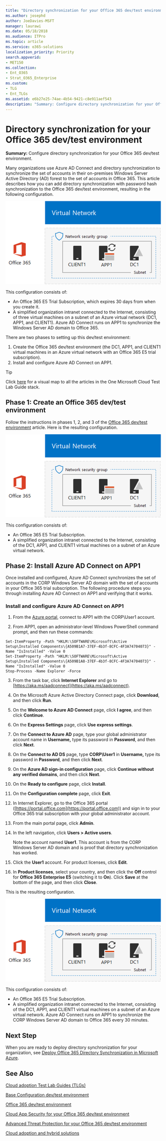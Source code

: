 ```yaml
---
title: "Directory synchronization for your Office 365 dev/test environment"
ms.author: josephd
author: JoeDavies-MSFT
manager: laurawi
ms.date: 05/18/2018
ms.audience: ITPro
ms.topic: article
ms.service: o365-solutions
localization_priority: Priority
search.appverid:
- MET150
ms.collection: 
- Ent_O365
- Strat_O365_Enterprise
ms.custom: 
- TLG
- Ent_TLGs
ms.assetid: e6b27e25-74ae-4b54-9421-c8e911aef543
description: "Summary: Configure directory synchronization for your Office 365 dev/test environment."
---
```


# Directory synchronization for your Office 365 dev/test environment

 **Summary:** Configure directory synchronization for your Office 365 dev/test environment.
  
Many organizations use Azure AD Connect and directory synchronization to synchronize the set of accounts in their on-premises Windows Server Active Directory (AD) forest to the set of accounts in Office 365. This article describes how you can add directory synchronization with password hash synchronization to the Office 365 dev/test environment, resulting in the following configuration.
  
![The Office 365 dev/test environment with directory synchronization](media/be5b37b0-f832-4878-b153-436c31546e21.png)
  
This configuration consists of: 
  
- An Office 365 E5 Trial Subscription, which expires 30 days from when you create it.
- A simplified organization intranet connected to the Internet, consisting of three virtual machines on a subnet of an Azure virtual network (DC1, APP1, and CLIENT1). Azure AD Connect runs on APP1 to synchronize the Windows Server AD domain to Office 365.
    
There are two phases to setting up this dev/test environment:
  
1. Create the Office 365 dev/test environment (the DC1, APP1, and CLIENT1 virtual machines in an Azure virtual network with an Office 365 E5 trial subscription).
2. Install and configure Azure AD Connect on APP1.
    
> [!TIP]
> Click [here](http://aka.ms/catlgstack) for a visual map to all the articles in the One Microsoft Cloud Test Lab Guide stack.
  
## Phase 1: Create an Office 365 dev/test environment

Follow the instructions in phases 1, 2, and 3 of the [Office 365 dev/test environment](office-365-dev-test-environment.md) article. Here is the resulting configuration.
  
![The Office 365 dev/test environment](media/48fb91aa-09b0-4020-a496-a8253920c45d.png)
  
This configuration consists of: 
  
- An Office 365 E5 Trial Subscription.
- A simplified organization intranet connected to the Internet, consisting of the DC1, APP1, and CLIENT1 virtual machines on a subnet of an Azure virtual network.
    
## Phase 2: Install Azure AD Connect on APP1

Once installed and configured, Azure AD Connect synchronizes the set of accounts in the CORP Windows Server AD domain with the set of accounts in your Office 365 trial subscription. The following procedure steps you through installing Azure AD Connect on APP1 and verifying that it works.
  
### Install and configure Azure AD Connect on APP1

1. From the [Azure portal](https://portal.azure.com), connect to APP1 with the CORP\\User1 account.
    
2. From APP1, open an administrator-level Windows PowerShell command prompt, and then run these commands:
    
  ```
  Set-ItemProperty -Path "HKLM:\SOFTWARE\Microsoft\Active Setup\Installed Components\{A509B1A7-37EF-4b3f-8CFC-4F3A74704073}" -Name "IsInstalled" -Value 0
Set-ItemProperty -Path "HKLM:\SOFTWARE\Microsoft\Active Setup\Installed Components\{A509B1A8-37EF-4b3f-8CFC-4F3A74704073}" -Name "IsInstalled" -Value 0
Stop-Process -Name Explorer -Force

  ```

3. From the task bar, click **Internet Explorer** and go to [https://aka.ms/aadconnect](https://aka.ms/aadconnect).
    
4. On the Microsoft Azure Active Directory Connect page, click **Download**, and then click **Run**.
    
5. On the **Welcome to Azure AD Connect** page, click **I agree**, and then click **Continue**.
    
6. On the **Express Settings** page, click **Use express settings**.
    
7. On the **Connect to Azure AD** page, type your global administrator account name in **Username,** type its password in **Password**, and then click **Next**.
    
8. On the **Connect to AD DS** page, type **CORP\\User1** in **Username,** type its password in **Password**, and then click **Next**.
    
9. On the **Azure AD sign-in configuration** page, click **Continue without any verified domains**, and then click **Next**.
    
10. On the **Ready to configure** page, click **Install**.
    
11. On the **Configuration complete** page, click **Exit**.
    
12. In Internet Explorer, go to the Office 365 portal ([https://portal.office.com](https://portal.office.com)) and sign in to your Office 365 trial subscription with your global administrator account.
    
13. From the main portal page, click **Admin**.
    
14. In the left navigation, click **Users > Active users**.
    
    Note the account named **User1**. This account is from the CORP Windows Server AD domain and is proof that directory synchronization has worked.
    
15. Click the **User1** account. For product licenses, click **Edit**.
    
16. In **Product licenses**, select your country, and then click the **Off** control for **Office 365 Enterprise E5** (switching it to **On**). Click **Save** at the bottom of the page, and then click **Close**.
    
This is the resulting configuration.
  
![The Office 365 dev/test environment with directory synchronization](media/be5b37b0-f832-4878-b153-436c31546e21.png)
  
This configuration consists of: 
  
- An Office 365 E5 Trial Subscription.
- A simplified organization intranet connected to the Internet, consisting of the DC1, APP1, and CLIENT1 virtual machines on a subnet of an Azure virtual network. Azure AD Connect runs on APP1 to synchronize the CORP Windows Server AD domain to Office 365 every 30 minutes.
    
## Next Step

When you are ready to deploy directory synchronization for your organization, see [Deploy Office 365 Directory Synchronization in Microsoft Azure](deploy-office-365-directory-synchronization-dirsync-in-microsoft-azure.md).

## See Also

[Cloud adoption Test Lab Guides (TLGs)](cloud-adoption-test-lab-guides-tlgs.md)

[Base Configuration dev/test environment](base-configuration-dev-test-environment.md)

[Office 365 dev/test environment](office-365-dev-test-environment.md)

[Cloud App Security for your Office 365 dev/test environment](cloud-app-security-for-your-office-365-dev-test-environment.md)

[Advanced Threat Protection for your Office 365 dev/test environment](advanced-threat-protection-for-your-office-365-dev-test-environment.md)

[Cloud adoption and hybrid solutions](cloud-adoption-and-hybrid-solutions.md)




